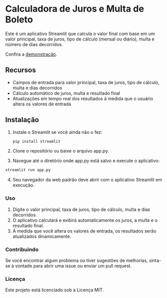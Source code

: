 # Calculadora de Juros e Multa de Boleto

Este é um aplicativo Streamlit que calcula o valor final com base em um valor principal, taxa de juros, tipo de cálculo (mensal ou diário), multa e número de dias decorridos.

Confira a [demonstração](https://calculadora-juros-multa-boleto.streamlit.app/).

## Recursos

- Campos de entrada para valor principal, taxa de juros, tipo de cálculo, multa e dias decorridos
- Cálculo automático de juros, multa e resultado final
- Atualizações em tempo real dos resultados à medida que o usuário altera os valores de entrada

## Instalação

1. Instale o Streamlit se você ainda não o fez:
   ```bash
   pip install streamlit
   ```

2. Clone o repositório ou baixe o arquivo app.py.

3. Navegue até o diretório onde app.py está salvo e execute o aplicativo:

```bash
streamlit run app.py
```

4. Seu navegador da web padrão deve abrir com o aplicativo Streamlit em execução.

### Uso
1. Digite o valor principal, taxa de juros, tipo de cálculo, multa e dias decorridos.
2. O aplicativo calculará e exibirá automaticamente os juros, a multa e o resultado final.
3. À medida que você altera os valores de entrada, os resultados serão atualizados dinamicamente.

### Contribuindo
Se você encontrar algum problema ou tiver sugestões de melhorias, sinta-se à vontade para abrir uma issue ou enviar um pull request.

### Licença
Este projeto está licenciado sob a Licença MIT.
